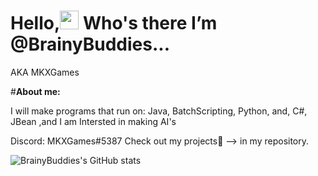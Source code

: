# Hello,<img src="https://raw.githubusercontent.com/MartinHeinz/MartinHeinz/master/wave.gif" width="30px"> Who's there I’m @BrainyBuddies... 
AKA MKXGames

#**About me:** 

I will make programs that run on: Java, BatchScripting, Python, and, C#, JBean
,and I am Intersted in making AI's

Discord: MKXGames#5387
Check out my projects📢 --> in my repository.

![BrainyBuddies's GitHub stats](https://github-readme-stats.vercel.app/api?username=brainybuddies&hide=contribs,prs)

